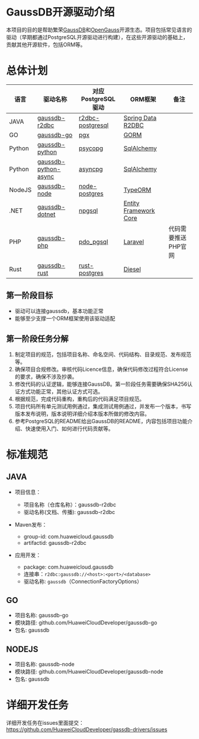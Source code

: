 # GaussDB开源驱动介绍
本项目的目的是帮助繁荣[GaussDB](https://www.huaweicloud.com/product/gaussdb.html)和[OpenGauss](https://opengauss.org/zh/)开源生态。项目包括常见语言的驱动（早期都通过PostgreSQL开源驱动进行构建），在这些开源驱动的基础上，贡献其他开源软件，包括ORM等。

# 总体计划

|语言| 驱动名称                                                                                 | 对应PostgreSQL驱动                                                 | ORM框架                                                  |备注|
|----|--------------------------------------------------------------------------------------|----------------------------------------------------------------|--------------------------------------------------------|----|
|JAVA| [gaussdb-r2dbc](https://github.com/HuaweiCloudDeveloper/gaussdb-r2dbc)                  | [r2dbc-postgresql](https://github.com/pgjdbc/r2dbc-postgresql) | [Spring Data R2DBC](https://github.com/spring-projects/spring-data-relational/)                                  ||
|GO| [gaussdb-go](https://github.com/HuaweiCloudDeveloper/gaussdb-go)                     | [pgx](https://github.com/jackc/pgx)                            | [GORM](https://github.com/go-gorm/gorm)                ||
|Python| [gaussdb-python](https://github.com/HuaweiCloudDeveloper/gaussdb-python)             | [psycopg](https://github.com/psycopg/psycopg)                  | [SqlAlchemy](https://github.com/sqlalchemy/sqlalchemy) ||
|Python| [gaussdb-python-async](https://github.com/HuaweiCloudDeveloper/gaussdb-python-async) | [asyncpg](https://github.com/MagicStack/asyncpg)               | [SqlAlchemy](https://github.com/sqlalchemy/sqlalchemy) ||
|NodeJS| [gaussdb-node](https://github.com/HuaweiCloudDeveloper/gaussdb-node)                 | [node-postgres](https://github.com/brianc/node-postgres)       | [TypeORM](https://github.com/typeorm/typeorm)          ||
|.NET| [gaussdb-dotnet](https://github.com/HuaweiCloudDeveloper/gaussdb-dotnet)               | [npgsql](https://github.com/npgsql/npgsql)                     | [Entity Framework Core](https://github.com/HuaweiCloudDeveloper/gaussdb-dotnet-efcore)      ||
|PHP| [gaussdb-php](https://github.com/HuaweiCloudDeveloper/gaussdb-php)               | [pdo_pgsql](https://github.com/php/php-src/tree/master/ext/pdo_pgsql)                     | [Laravel](https://github.com/laravel/laravel)      |代码需要推送PHP官网|
|Rust| [gaussdb-rust](https://github.com/HuaweiCloudDeveloper/gaussdb-rust)               | [rust-postgres](https://github.com/sfackler/rust-postgres/)                     | [Diesel](https://github.com/diesel-rs/diesel)      ||

## 第一阶段目标
* 驱动可以连接gaussdb，基本功能正常
* 能够至少支撑一个ORM框架使用该驱动适配

## 第一阶段任务分解
1. 制定项目的规范，包括项目名称、命名空间、代码结构、目录规范、发布规范等。
2. 确保项目合规修改。审核代码Licence信息，确保代码修改过程符合License的要求，确保不涉及抄袭。
3. 修改代码的认证逻辑，能够连接GaussDB。第一阶段任务需要确保SHA256认证方式功能正常，其他认证方式可选。
4. 根据规范，完成代码重构，重构后的代码满足项目规范。
5. 项目代码所有单元测试用例通过，集成测试用例通过，并发布一个版本，书写版本发布说明，版本说明详细介绍本版本所做的修改内容。
6. 参考PostgreSQL的README给出GaussDB的README，内容包括项目功能介绍、快速使用入门、如何进行代码贡献等。


# 标准规范

## JAVA

* 项目信息：
  * 项目名称（仓库名称）：gaussdb-r2dbc
  * 驱动名称(文档、传播): gaussdb-r2dbc

* Maven发布：
  * group-id: com.huaweicloud.gaussdb
  * artifactid: gaussdb-r2dbc

* 应用开发：
  * package: com.huaweicloud.gaussdb
  * 连接串：`r2dbc:gaussdb://<host>:<port>/<database>`
  * 驱动名称: `gaussdb`（ConnectionFactoryOptions）

## GO

* 项目名称: gaussdb-go
* 模块路径: github.com/HuaweiCloudDeveloper/gaussdb-go
* 包名: gaussdb

## NODEJS

* 项目名称: gaussdb-node
* 模块路径: github.com/HuaweiCloudDeveloper/gaussdb-node
* 包名: gaussdb


# 详细开发任务

详细开发任务在issues里面提交： https://github.com/HuaweiCloudDeveloper/gassdb-drivers/issues 

